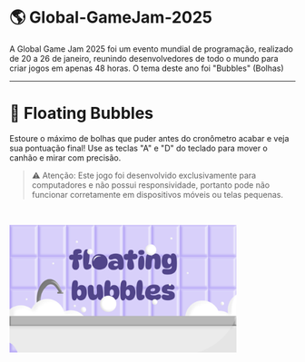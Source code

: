 # 🌎 Global-GameJam-2025
A Global Game Jam 2025 foi um evento mundial de programação, realizado de 20 a 26 de janeiro, reunindo desenvolvedores de todo o mundo para criar jogos em apenas 48 horas. O tema deste ano foi "Bubbles" (Bolhas)

---

# 🫧 Floating Bubbles
Estoure o máximo de bolhas que puder antes do cronômetro acabar e veja sua pontuação final!
Use as teclas "A" e "D" do teclado para mover o canhão e mirar com precisão.

>⚠️ Atenção: Este jogo foi desenvolvido exclusivamente para computadores e não possui responsividade, portanto pode não funcionar corretamente em dispositivos móveis ou telas pequenas.

<br>

<p align="left">
    <img width="400px" src="floatingBubbles.png">
</p>
